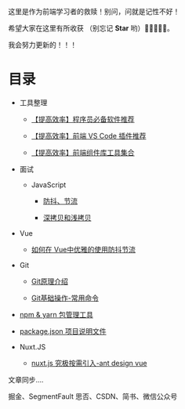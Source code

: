 这里是作为前端学习者的救赎！别问，问就是记性不好！

希望大家在这里有所收获 （别忘记 **Star** 哟）🌟🌟🌟🌟🌟。 

我会努力更新的！！！

# 目录

- 工具整理

  - [【提高效率】程序员必备软件推荐]( http://rain7.top/share/software.html )

  - [【提高效率】前端 VS Code 插件推荐]( http://rain7.top/share/vscode.html )

  - [【提高效率】前端组件库工具集合]( http://rain7.top/farme/index.html )

- 面试

  - JavaScript

    - [防抖、节流](http://rain7.top/frontend/JavaScript.html#_2、防抖和节流)

    - [深拷贝和浅拷贝](http://rain7.top/frontend/JavaScript.html#_1、深拷贝和浅拷贝)
	

  
- Vue
  
  - [如何在 Vue中优雅的使用防抖节流](https://mp.weixin.qq.com/s/mFmqyicyfaAOdxmhlPmSRQ)
  

- Git

  - [Git原理介绍](/tools/Git.html#git-原理)

  - [Git基础操作-常用命令](/tools/Git.html#git-常用命令)

- [npm & yarn  包管理工具](http://rain7.top/tools/package) 

- [package.json  项目说明文件](http://rain7.top/engineering/package.json.html) 

- Nuxt.JS

  - [nuxt.js 究极按需引入-ant design vue](https://mp.weixin.qq.com/s/1YKTNgyhxBFo3IqoS2Y5Kg) 



文章同步....

掘金、SegmentFault 思否、CSDN、简书、微信公众号